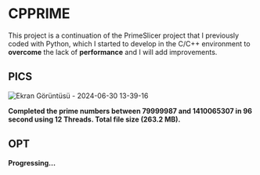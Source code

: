 # CPPRIME

This project is a continuation of the PrimeSlicer project that I previously coded with Python, which I started to develop in the C/C++ environment to **overcome** the lack of **performance** and I will add improvements.

## PICS

![Ekran Görüntüsü - 2024-06-30 13-39-16](https://github.com/n0connect/CPPRIME/assets/126422643/29c856c2-e727-4dea-bbb4-03b2f9de152d)

**Completed the prime numbers between 79999987 and 1410065307 in 96 second using 12 Threads. Total file size (263.2 MB).**

## OPT
**Progressing...**
